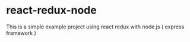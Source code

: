 # react-redux-node
This is a simple example project using react redux with node.js ( express framework )
